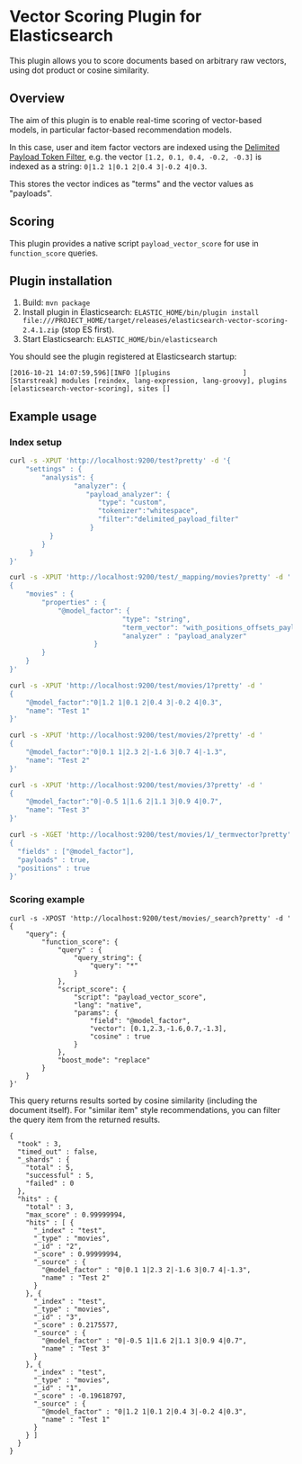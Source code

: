 # Vector Scoring Plugin for Elasticsearch

This plugin allows you to score documents based on arbitrary raw vectors, 
using dot product or cosine similarity.

## Overview

The aim of this plugin is to enable real-time scoring of vector-based 
models, in particular factor-based recommendation models.

In this case, user and item factor vectors are indexed using 
the [Delimited Payload Token Filter](https://www.elastic.co/guide/en/elasticsearch/reference/current/analysis-delimited-payload-tokenfilter.html), 
e.g. the vector `[1.2, 0.1, 0.4, -0.2, -0.3]` is indexed as a string: 
`0|1.2 1|0.1 2|0.4 3|-0.2 4|0.3`.

This stores the vector indices as "terms" and the vector values as 
"payloads".

## Scoring

This plugin provides a native script `payload_vector_score` for use 
in `function_score` queries.

## Plugin installation

1. Build: `mvn package`
2. Install plugin in Elasticsearch: `ELASTIC_HOME/bin/plugin install file:///PROJECT_HOME/target/releases/elasticsearch-vector-scoring-2.4.1.zip` (stop ES first).
3. Start Elasticsearch: `ELASTIC_HOME/bin/elasticsearch`

You should see the plugin registered at Elasticsearch startup:
```
[2016-10-21 14:07:59,596][INFO ][plugins                  ] [Starstreak] modules [reindex, lang-expression, lang-groovy], plugins [elasticsearch-vector-scoring], sites []
```

## Example usage

### Index setup

```sh
curl -s -XPUT 'http://localhost:9200/test?pretty' -d '{
    "settings" : {
        "analysis": {
                "analyzer": {
                   "payload_analyzer": {
                      "type": "custom",
                      "tokenizer":"whitespace",
                      "filter":"delimited_payload_filter"
                    }
          }
        }
     }
}'

curl -s -XPUT 'http://localhost:9200/test/_mapping/movies?pretty' -d '
{
    "movies" : {
        "properties" : {
            "@model_factor": {
                            "type": "string",
                            "term_vector": "with_positions_offsets_payloads",
                            "analyzer" : "payload_analyzer"
                     }
        }
    }
}'

curl -s -XPUT 'http://localhost:9200/test/movies/1?pretty' -d '
{
    "@model_factor":"0|1.2 1|0.1 2|0.4 3|-0.2 4|0.3",
    "name": "Test 1"
}'

curl -s -XPUT 'http://localhost:9200/test/movies/2?pretty' -d '
{
    "@model_factor":"0|0.1 1|2.3 2|-1.6 3|0.7 4|-1.3",
    "name": "Test 2"
}'

curl -s -XPUT 'http://localhost:9200/test/movies/3?pretty' -d '
{
    "@model_factor":"0|-0.5 1|1.6 2|1.1 3|0.9 4|0.7",
    "name": "Test 3"
}'

curl -s -XGET 'http://localhost:9200/test/movies/1/_termvector?pretty' -d '
{
  "fields" : ["@model_factor"],
  "payloads" : true,
  "positions" : true
}'
```

### Scoring example

```
curl -s -XPOST 'http://localhost:9200/test/movies/_search?pretty' -d '
{
    "query": {
        "function_score": {
            "query" : {
                "query_string": {
                    "query": "*"
                }
            },
            "script_score": {
                "script": "payload_vector_score",
                "lang": "native",
                "params": {
                    "field": "@model_factor",
                    "vector": [0.1,2.3,-1.6,0.7,-1.3],
                    "cosine" : true
                }
            },
            "boost_mode": "replace"
        }
    }
}'
```

This query returns results sorted by cosine similarity (including the document
itself). For "similar item" style recommendations, you can filter the 
query item from the returned results.

```
{
  "took" : 3,
  "timed_out" : false,
  "_shards" : {
    "total" : 5,
    "successful" : 5,
    "failed" : 0
  },
  "hits" : {
    "total" : 3,
    "max_score" : 0.99999994,
    "hits" : [ {
      "_index" : "test",
      "_type" : "movies",
      "_id" : "2",
      "_score" : 0.99999994,
      "_source" : {
        "@model_factor" : "0|0.1 1|2.3 2|-1.6 3|0.7 4|-1.3",
        "name" : "Test 2"
      }
    }, {
      "_index" : "test",
      "_type" : "movies",
      "_id" : "3",
      "_score" : 0.2175577,
      "_source" : {
        "@model_factor" : "0|-0.5 1|1.6 2|1.1 3|0.9 4|0.7",
        "name" : "Test 3"
      }
    }, {
      "_index" : "test",
      "_type" : "movies",
      "_id" : "1",
      "_score" : -0.19618797,
      "_source" : {
        "@model_factor" : "0|1.2 1|0.1 2|0.4 3|-0.2 4|0.3",
        "name" : "Test 1"
      }
    } ]
  }
}
```